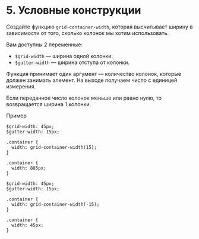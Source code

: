 # 5. Условные конструкции

Создайте функцию `grid-container-width`, которая высчитывает ширину в зависимости от того, сколько колонок мы хотим использовать.

Вам доступны 2 переменные:

* `$grid-width` — ширина одной колонки.
* `$gutter-width` — ширина отступа от колонки.

Функция принимает один аргумент — количество колонок, которые должен занимать элемент. На выходе получаем число с единицей измерения.

Если переданное число колонок меньше или равно нулю, то возвращается ширина 1 колонки.

Пример
```
$grid-width: 45px;
$gutter-width: 15px;

.container {
  width: grid-container-width(15);
}
```
```
.container {
  width: 885px;
}
```
```
$grid-width: 45px;
$gutter-width: 15px;

.container {
  width: grid-container-width(-15);
}
```
```
.container {
  width: 45px;
}
```
